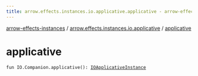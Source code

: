 ```yaml
---
title: arrow.effects.instances.io.applicative.applicative - arrow-effects-instances
---
```


[arrow-effects-instances](../index.html) / [arrow.effects.instances.io.applicative](index.html) / [applicative](./applicative.html)

# applicative

`fun IO.Companion.applicative(): `[`IOApplicativeInstance`](../arrow.effects.instances/-i-o-applicative-instance/index.html)